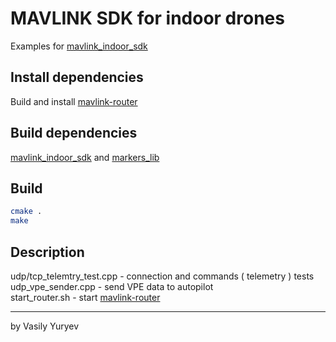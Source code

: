# MAVLINK SDK for indoor drones

Examples for [mavlink_indoor_sdk](https://github.com/vas59/mavlink_indoor_sdk)

## Install dependencies
Build and install [mavlink-router](https://github.com/intel/mavlink-router)

## Build dependencies
[mavlink_indoor_sdk](https://github.com/vas59/mavlink_indoor_sdk) and [markers_lib](https://github.com/vas59/markers_lib)

## Build
```bash
cmake .
make
```

## Description
udp/tcp_telemtry_test.cpp - connection and commands ( telemetry ) tests\
udp_vpe_sender.cpp - send VPE data to autopilot\
start_router.sh - start [mavlink-router](https://github.com/intel/mavlink-router)


***
by Vasily Yuryev

